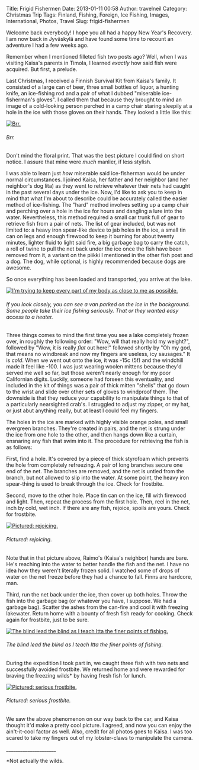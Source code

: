 Title: Frigid Fishermen
Date: 2013-01-11 00:58
Author: travelneil
Category: Christmas Trip
Tags: Finland, Fishing, Foreign, Ice Fishing, Images, International, Photos, Travel
Slug: frigid-fishermen

Welcome back everybody! I hope you all had a happy New Year's Recovery.
I am now back in Jyväskylä and have found some time to recount an
adventure I had a few weeks ago.

Remember when I mentioned filleted fish two posts ago? Well, when I was
visiting Kaisa's parents in Timola, I learned *exactly* how said fish
were acquired. But first, a prelude.

Last Christmas, I received a Finnish Survival Kit from Kaisa's family.
It consisted of a large can of beer, three small bottles of liquor, a
hunting knife, an ice-fishing rod and a pair of what I dubbed "miserable
ice-fisherman's gloves". I called them that because they brought to mind
an image of a cold-looking person perched in a camp chair staring
sleepily at a hole in the ice with those gloves on their hands. They
looked a little like this:

[![Brr.]({photo}123492_1_3_452.jpg)]({static}/images/123492_1_3_452.jpg)

######  Brr.

Don't mind the floral print. That was the best picture I could find on
short notice. I assure that mine were *much* manlier, if less stylish.

I was able to learn just *how* miserable said ice-fisherman would be
under normal circumstances. I joined Kaisa, her father and her neighbor
(and her neighbor's dog Iita) as they went to retrieve whatever their
nets had caught in the past several days under the ice. Now, I'd like to
ask you to keep in mind that what I'm about to describe could be
accurately called the easier method of ice-fishing. The "hard" method
involves setting up a camp chair and perching over a hole in the ice for
hours and dangling a lure into the water. Nevertheless, this method
required a small car trunk full of gear to retrieve fish from a pair of
nets. The list of gear included, but was not limited to: a heavy iron
spear-like device to jab holes in the ice, a small tin can on legs and
enough firewood to keep it burning for about twenty minutes, lighter
fluid to light said fire, a big garbage bag to carry the catch, a roll
of twine to pull the net back under the ice once the fish have been
removed from it, a variant on the piikki I mentioned in the other fish
post and a dog. The dog, while optional, is highly recommended because
dogs are awesome.

So once everything has been loaded and transported, you arrive at the
lake.

[![I'm
trying to keep every part of my body as close to me as
possible.]({photo}100_06561.jpg)]({static}/images/100_06561.jpg)

######  If you look closely, you can see a van parked on the ice in the  background. Some people take their ice fishing seriously. That or they  wanted easy access to a heater.

Three things comes to mind the first time you see a lake completely
frozen over, in roughly the following order: "Wow, will that really hold
my weight?", followed by "Wow, it is really *flat* out here!" followed
shortly by "Oh my god, that means no windbreak and now my fingers are
useless, icy sausages." It is *cold*. When we went out onto the ice, it
was -15c (5f) and the windchill made it feel like -100. I was just
wearing woolen mittens because they'd served me well so far, but those
weren't nearly enough for my poor Californian digits. Luckily, someone
had forseen this eventuality, and included in the kit of things was a
pair of thick mitten "shells" that go down to the wrist and slide over
other sets of gloves to windproof them. The downside is that they reduce
your capability to manipulate things to that of a particularly
nearsighted crab's. I struggled to adjust my zipper, or my hat, or just
abut anything really, but at least I could feel my fingers.

The holes in the ice are marked with highly visible orange poles, and
small evergreen branches. They're created in pairs, and the net is
strung under the ice from one hole to the other, and then hangs down
like a curtain, ensnaring any fish that swim into it. The procedure for
retrieving the fish is as follows:

First, find a hole. It's covered by a piece of thick styrofoam which
prevents the hole from completely refreezing. A pair of long branches
secure one end of the net. The branches are removed, and the net is
untied from the branch, but not allowed to slip into the water. At some
point, the heavy iron spear-thing is used to break through the ice.
Check for frostbite.

Second, move to the other hole. Place tin can on the ice, fill with
firewood and light. Then, repeat the process from the first hole. Then,
reel in the net, inch by cold, wet inch. If there are any fish, rejoice,
spoils are yours. Check for frostbite.

[![Pictured:
rejoicing.]({photo}100_0659.jpg)]({static}/images/100_0659.jpg)

######  Pictured: rejoicing.

Note that in that picture above, Raimo's (Kaisa's neighbor) hands are
bare. He's reaching into the water to better handle the fish and the
net. I have no idea how they weren't literally frozen solid. I watched
some of drops of water on the net freeze before they had a chance to
fall. Finns are hardcore, man.

Third, run the net back under the ice, then cover up both holes. Throw
the fish into the garbage bag (or whatever you have, I suppose. We had a
garbage bag). Scatter the ashes from the can-fire and cool it with
freezing lakewater. Return home with a bounty of fresh fish ready for
cooking. Check again for frostbite, just to be sure.

[![The
blind lead the blind as I teach Itta the finer points of
fishing.]({photo}100_0661.jpg)]({static}/images/100_0661.jpg)

######  The blind lead the blind as I teach Itta the finer points of  fishing.

During the expedition I took part in, we caught three fish with two nets
and successfully avoided frostbite. We returned home and were rewarded
for braving the freezing wilds\* by having fresh fish for lunch.

[![Pictured: serious
frostbite.]({photo}100_0665.jpg)]({static}/images/100_0665.jpg)

######  Pictured: serious frostbite.

We saw the above phenomenon on our way back to the car, and Kaisa
thought it'd make a pretty cool picture. I agreed, and now you can enjoy
the ain't-it-cool factor as well. Also, credit for all photos goes to
Kaisa. I was too scared to take my fingers out of my lobster-claws to
manipulate the camera.

\_\_\_\_\_\_\_\_\_\_\_\_\_\_\_\_\_\_\_\_\_

\*Not actually the wilds.
